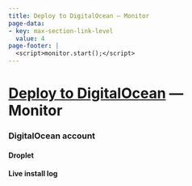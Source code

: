 ```yaml
---
title: Deploy to DigitalOcean — Monitor
page-data:
- key: max-section-link-level
  value: 4
page-footer: |
  <script>monitor.start();</script>
---
```



[Deploy to DigitalOcean](/deploy) —<br> Monitor
===============================================


### DigitalOcean account

<div id="digitalocean-account-widget" class="widget"></div>


#### Droplet

<div id="droplet-widget" class="widget"></div>

<div id="droplet-legend" class="full"></div>

<div id="action-widget" class="widget"></div>
<div id="action-legend" class="full"></div>


#### Live install log

<div id="monitor-legend" class="full"></div>
